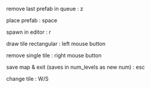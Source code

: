 remove last prefab in queue : z 

place prefab : space

spawn in editor : r

draw tile rectangular : left mouse button

remove single tile : right mouse button

save map & exit (saves in num_levels as new num) : esc

change tile : W/S